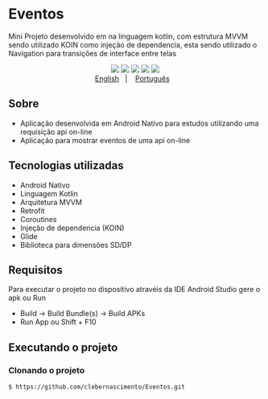 # Eventos
Mini Projeto desenvolvido em na linguagem kotlin, com estrutura MVVM sendo utilizado KOIN como injeção de dependencia, esta sendo utilizado o Navigation para transições de interface entre telas

<p align="center">
    <img src="https://github.com/clebernascimento/Eventos/blob/master/app/src/main/res/drawable/list_events.png"/>
     <img src="https://github.com/clebernascimento/Eventos/blob/master/app/src/main/res/drawable/details_events.png"/>
     <img src="https://github.com/clebernascimento/Eventos/blob/master/app/src/main/res/drawable/checking_events.png"/>
     <img src="https://github.com/clebernascimento/Eventos/blob/master/app/src/main/res/drawable/success_checking.png"/>
     <img src="https://github.com/clebernascimento/Eventos/blob/master/app/src/main/res/drawable/error_checking.png"/>
    </br>
    <a href="readme_en.md">English</a>&nbsp;&nbsp;&nbsp;|&nbsp;&nbsp;&nbsp;
    <a href="readme.md">Português</a>&nbsp;&nbsp;&nbsp;
</p>

## Sobre
- Aplicação desenvolvida em Android Nativo para estudos utilizando uma requisição api on-line
- Aplicação para mostrar eventos de uma api on-line

## Tecnologias utilizadas
- Android Nativo
- Linguagem Kotlin
- Arquitetura MVVM
- Retrofit
- Coroutines
- Injeção de dependencia (KOIN)
- Glide
- Biblioteca para dimensões SD/DP

## Requisitos
Para executar o projeto no dispositivo atravéis da IDE Android Studio gere o apk ou Run
- Build -> Build Bundle(s) -> Build APKs 
- Run App ou Shift + F10

## Executando o projeto
### Clonando o projeto
```bash
$ https://github.com/clebernascimento/Eventos.git
```
